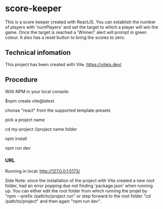 # score-keeper
This is a score keeper created with ReactJS. 
You can establish the number of players with 'numPlayers' and set the target to which a player will win the game.
Once the target is reached a 'Winner!' alert will prompt in green colour. 
It also has a reset button to bring the scores to zero. 

## Technical infomation
This project has been created with Vite.
https://vitejs.dev/

## Procedure 
With NPM in your local console:

$npm create vite@latest

choose "react" from the supported template presets

pick a project name

cd my-project //project name folder

npm install

npm run dev

### URL
Running in local:   http://127.0.0.1:5173/

Side Note: since the installation of the project with Vite created a new root folder, had an error popping due not finding 'package.json' when running up. You can either edit the root folder from which running the projet by "npm --prefix /path/to/project run" or step forward to the root folder "cd /path/to/project" and then again "npm run dev". 